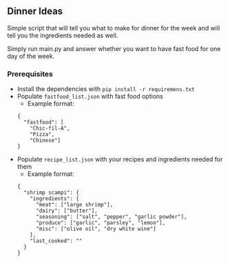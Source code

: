 ## Dinner Ideas
 
Simple script that will tell you what to make for dinner for the week and will tell you the ingredients needed as well.


Simply run main.py and answer whether you want to have fast food for one day of the week.


### Prerequisites
- Install the dependencies with `pip install -r requiremens.txt`
- Populate `fastfood_list.json` with fast food options
  - Example format:
  ```
  {
    "fastfood": [
      "Chic-fil-A",
      "Pizza",
      "Chinese"]
  }
  ```
- Populate `recipe_list.json` with your recipes and ingredients needed for them
  - Example format:
  ```
  {
    "shrimp scampi": {
      "ingredients": {
        "meat": ["large shrimp"],
        "dairy": ["butter"],
        "seasoning": ["salt", "pepper", "garlic powder"],
        "produce": ["garlic", "parsley", "lemon"],
        "misc": ["olive oil", "dry white wine"]
      },
      "last_cooked": ""
    }
  }
  ```